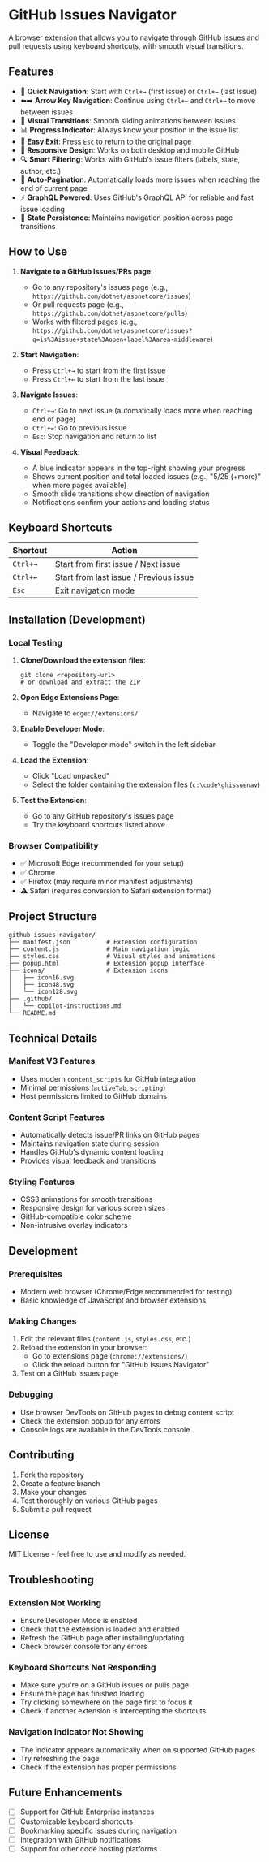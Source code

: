 # GitHub Issues Navigator

A browser extension that allows you to navigate through GitHub issues and pull requests using keyboard shortcuts, with smooth visual transitions.

## Features

- 🚀 **Quick Navigation**: Start with `Ctrl+→` (first issue) or `Ctrl+←` (last issue)
- ⬅️➡️ **Arrow Key Navigation**: Continue using `Ctrl+←` and `Ctrl+→` to move between issues
- 🎨 **Visual Transitions**: Smooth sliding animations between issues
- 📊 **Progress Indicator**: Always know your position in the issue list
- 🔄 **Easy Exit**: Press `Esc` to return to the original page
- 📱 **Responsive Design**: Works on both desktop and mobile GitHub
- 🔍 **Smart Filtering**: Works with GitHub's issue filters (labels, state, author, etc.)
- 📄 **Auto-Pagination**: Automatically loads more issues when reaching the end of current page
- ⚡ **GraphQL Powered**: Uses GitHub's GraphQL API for reliable and fast issue loading
- 💾 **State Persistence**: Maintains navigation position across page transitions

## How to Use

1. **Navigate to a GitHub Issues/PRs page**: 
   - Go to any repository's issues page (e.g., `https://github.com/dotnet/aspnetcore/issues`)
   - Or pull requests page (e.g., `https://github.com/dotnet/aspnetcore/pulls`)
   - Works with filtered pages (e.g., `https://github.com/dotnet/aspnetcore/issues?q=is%3Aissue+state%3Aopen+label%3Aarea-middleware`)

2. **Start Navigation**: 
   - Press `Ctrl+→` to start from the first issue
   - Press `Ctrl+←` to start from the last issue

3. **Navigate Issues**:
   - `Ctrl+→`: Go to next issue (automatically loads more when reaching end of page)
   - `Ctrl+←`: Go to previous issue
   - `Esc`: Stop navigation and return to list

4. **Visual Feedback**: 
   - A blue indicator appears in the top-right showing your progress
   - Shows current position and total loaded issues (e.g., "5/25 (+more)" when more pages available)
   - Smooth slide transitions show direction of navigation
   - Notifications confirm your actions and loading status

## Keyboard Shortcuts

| Shortcut | Action |
|----------|--------|
| `Ctrl+→` | Start from first issue / Next issue |
| `Ctrl+←` | Start from last issue / Previous issue |
| `Esc` | Exit navigation mode |

## Installation (Development)

### Local Testing

1. **Clone/Download the extension files**:
   ```
   git clone <repository-url>
   # or download and extract the ZIP
   ```

2. **Open Edge Extensions Page**:
   - Navigate to `edge://extensions/`

3. **Enable Developer Mode**:
   - Toggle the "Developer mode" switch in the left sidebar

4. **Load the Extension**:
   - Click "Load unpacked"
   - Select the folder containing the extension files (`c:\code\ghissuenav`)

5. **Test the Extension**:
   - Go to any GitHub repository's issues page
   - Try the keyboard shortcuts listed above

### Browser Compatibility

- ✅ Microsoft Edge (recommended for your setup)
- ✅ Chrome 
- ✅ Firefox (may require minor manifest adjustments)
- ⚠️ Safari (requires conversion to Safari extension format)

## Project Structure

```
github-issues-navigator/
├── manifest.json          # Extension configuration
├── content.js             # Main navigation logic
├── styles.css             # Visual styles and animations
├── popup.html             # Extension popup interface
├── icons/                 # Extension icons
│   ├── icon16.svg
│   ├── icon48.svg
│   └── icon128.svg
├── .github/
│   └── copilot-instructions.md
└── README.md
```

## Technical Details

### Manifest V3 Features
- Uses modern `content_scripts` for GitHub integration
- Minimal permissions (`activeTab`, `scripting`)
- Host permissions limited to GitHub domains

### Content Script Features
- Automatically detects issue/PR links on GitHub pages
- Maintains navigation state during session
- Handles GitHub's dynamic content loading
- Provides visual feedback and transitions

### Styling Features
- CSS3 animations for smooth transitions
- Responsive design for various screen sizes
- GitHub-compatible color scheme
- Non-intrusive overlay indicators

## Development

### Prerequisites
- Modern web browser (Chrome/Edge recommended for testing)
- Basic knowledge of JavaScript and browser extensions

### Making Changes
1. Edit the relevant files (`content.js`, `styles.css`, etc.)
2. Reload the extension in your browser:
   - Go to extensions page (`chrome://extensions/`)
   - Click the reload button for "GitHub Issues Navigator"
3. Test on a GitHub issues page

### Debugging
- Use browser DevTools on GitHub pages to debug content script
- Check the extension popup for any errors
- Console logs are available in the DevTools console

## Contributing

1. Fork the repository
2. Create a feature branch
3. Make your changes
4. Test thoroughly on various GitHub pages
5. Submit a pull request

## License

MIT License - feel free to use and modify as needed.

## Troubleshooting

### Extension Not Working
- Ensure Developer Mode is enabled
- Check that the extension is loaded and enabled
- Refresh the GitHub page after installing/updating
- Check browser console for any errors

### Keyboard Shortcuts Not Responding
- Make sure you're on a GitHub issues or pulls page
- Ensure the page has finished loading
- Try clicking somewhere on the page first to focus it
- Check if another extension is intercepting the shortcuts

### Navigation Indicator Not Showing
- The indicator appears automatically when on supported GitHub pages
- Try refreshing the page
- Check if the extension has proper permissions

## Future Enhancements

- [ ] Support for GitHub Enterprise instances
- [ ] Customizable keyboard shortcuts
- [ ] Bookmarking specific issues during navigation
- [ ] Integration with GitHub notifications
- [ ] Support for other code hosting platforms
